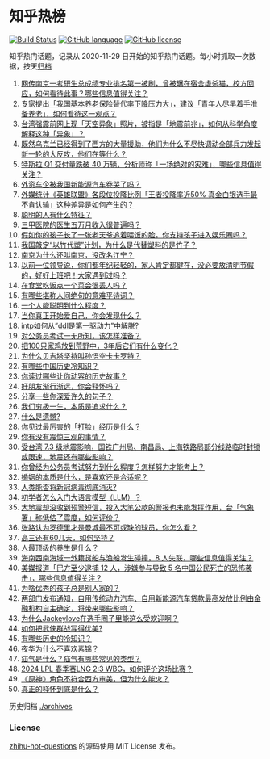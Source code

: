 # 知乎热榜
[![Build Status](https://github.com/ToWeLong/zhihu-hot-questions/workflows/CI/badge.svg)](https://github.com/ToWeLong/zhihu-hot-questions/actions)
[![GitHub language](https://img.shields.io/badge/language-golang-orange.svg)](https://golang.org/)
[![GitHub license](https://img.shields.io/github/license/ToWeLong/zhihu-hot-questions)](https://github.com/ToWeLong/zhihu-hot-questions/blob/main/LICENSE)

知乎热门话题，记录从 2020-11-29 日开始的知乎热门话题。每小时抓取一次数据，按天[归档](./archives)

<!-- BEGIN -->

1. [网传南京一考研生总成绩专业排名第一被刷，曾被曝在宿舍虐杀猫，校方回应，如何看待此事？哪些信息值得关注？](https://www.zhihu.com/question/651493066)
1. [专家提出「我国基本养老保险替代率下降压力大」，建议「青年人尽早着手准备养老」，如何看待这一观点？](https://www.zhihu.com/question/651486362)
1. [台湾强震前网上现「天空异象」照片，被指是「地震前兆」，如何从科学角度解释这种「异象」？](https://www.zhihu.com/question/651516653)
1. [既然乌克兰已经得到了西方的大量援助，他们为什么不尽快调动全部兵力发起新一轮的大反攻，他们在等什么？](https://www.zhihu.com/question/651229454)
1. [特斯拉 Q1 交付量跌破 40 万辆，分析师称「一场绝对的灾难」，哪些信息值得关注？](https://www.zhihu.com/question/651489990)
1. [外资车企被我国新能源汽车卷哭了吗？](https://www.zhihu.com/question/639536083)
1. [外媒统计《英雄联盟》各段位投降比例「王者投降率近50% 真金白银选手最不肯认输」这种差异是如何产生的？](https://www.zhihu.com/question/650708411)
1. [聪明的人有什么特征？](https://www.zhihu.com/question/606421615)
1. [三甲医院的医生五万月收入很普遍吗？](https://www.zhihu.com/question/651128661)
1. [假如你的孩子长了一张老天爷追着喂饭的脸，你支持孩子进入娱乐圈吗？](https://www.zhihu.com/question/637543471)
1. [我国敲定“以竹代塑”计划，为什么是代替塑料的是竹子？](https://www.zhihu.com/question/637458997)
1. [南京为什么还叫南京，没改名江宁？](https://www.zhihu.com/question/22545389)
1. [以前一位领导说，你们都年纪轻轻的，家人肯定都健在，没必要放清明节假的，好好上班吧！大家遇到过吗？](https://www.zhihu.com/question/651445658)
1. [在食堂吃饭点一个菜会很丢人吗？](https://www.zhihu.com/question/323557065)
1. [有哪些堪称人间绝句的意难平诗词？](https://www.zhihu.com/question/649966114)
1. [一个人能聪明到什么程度？](https://www.zhihu.com/question/31219081)
1. [当你真正开始爱自己，你会发现什么？](https://www.zhihu.com/question/608467041)
1. [intp如何从”ddl是第一驱动力”中解脱?](https://www.zhihu.com/question/638602358)
1. [对公务员考试一无所知，该怎样准备？](https://www.zhihu.com/question/379454422)
1. [把100只家鸡放到荒野中，3年后它们有什么变化？](https://www.zhihu.com/question/434124471)
1. [为什么贝吉塔坚持叫孙悟空卡卡罗特？](https://www.zhihu.com/question/386869225)
1. [有哪些中国历史冷知识？](https://www.zhihu.com/question/61291160)
1. [你读过哪些让你动容的历史故事？](https://www.zhihu.com/question/59151423)
1. [好朋友渐行渐远，你会释怀吗？](https://www.zhihu.com/question/644044756)
1. [分享一些你深爱许久的句子？](https://www.zhihu.com/question/651277314)
1. [我们穷极一生，本质是追求什么？](https://www.zhihu.com/question/638481226)
1. [什么是遗憾?](https://www.zhihu.com/question/23346504)
1. [你见过最厉害的「打脸」经历是什么？](https://www.zhihu.com/question/473217817)
1. [你有没有震惊三观的事情？](https://www.zhihu.com/question/625527702)
1. [受台湾 7.3 级地震影响，国铁广州局、南昌局、上海铁路局部分线路临时封锁或限速，地震还有哪些影响？](https://www.zhihu.com/question/651439061)
1. [你曾经为公务员考试努力到什么程度？怎样努力才能考上？](https://www.zhihu.com/question/63350365)
1. [婚姻的本质是什么，是喜欢还是合适呢？](https://www.zhihu.com/question/644150770)
1. [人类能否将新冠病毒彻底消灭?](https://www.zhihu.com/question/645492495)
1. [初学者怎么入门大语言模型（LLM）？](https://www.zhihu.com/question/644285055)
1. [大地震却没收到预警短信，投入大笔公款的警报也未能发挥作用，台「气象署」称低估了震度，如何评价？](https://www.zhihu.com/question/651489943)
1. [张路认为罗德里才是曼城最不可或缺的球员，你怎么看？](https://www.zhihu.com/question/651443672)
1. [高三还有60几天，如何坚持？](https://www.zhihu.com/question/651029579)
1. [人最顶级的养生是什么？](https://www.zhihu.com/question/601084412)
1. [海南西南海域一外籍货船与渔船发生碰撞，8 人失联，哪些信息值得关注？](https://www.zhihu.com/question/651538044)
1. [美媒报道「巴方至少逮捕 12 人，涉嫌参与导致 5 名中国公民死亡的恐怖袭击」，哪些信息值得关注？](https://www.zhihu.com/question/651405414)
1. [为啥优秀的孩子总是别人家的？](https://www.zhihu.com/question/645385110)
1. [两部门发布通知，自用传统动力汽车、自用新能源汽车贷款最高发放比例由金融机构自主确定，将带来哪些影响？](https://www.zhihu.com/question/651492597)
1. [为什么Jackeylove在选手圈子里能这么受欢迎啊？](https://www.zhihu.com/question/640695537)
1. [如何把武侠群战写得优美?](https://www.zhihu.com/question/651411400)
1. [有哪些历史的冷知识？](https://www.zhihu.com/question/305338329)
1. [夜华为什么不喜欢素锦？](https://www.zhihu.com/question/55772258)
1. [疝气是什么？疝气有哪些常见的类型？](https://www.zhihu.com/question/651293277)
1. [2024 LPL 春季赛LNG 2:3 WBG，如何评价这场比赛？](https://www.zhihu.com/question/651496256)
1. [《原神》角色不符合西方审美，但为什么能火？](https://www.zhihu.com/question/507131306)
1. [真正的释怀到底是什么？](https://www.zhihu.com/question/625989866)

<!-- END -->

历史归档 [./archives](./archives)


### License
[zhihu-hot-questions](https://github.com/towelong/zhihu-hot-questions) 的源码使用 MIT License 发布。
